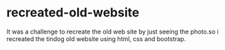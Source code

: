 # recreated-old-website
It was a challenge to recreate the old web site by just seeing the photo.so i recreated the tindog old website using html, css and bootstrap.
